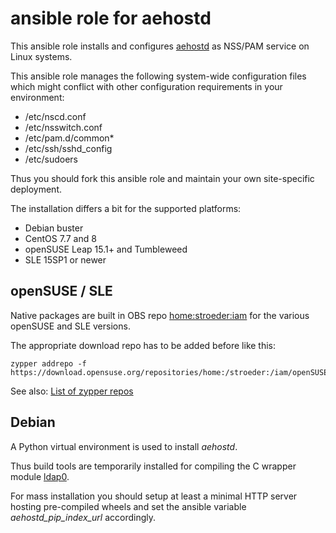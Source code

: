 ansible role for aehostd
========================

This ansible role installs and configures
[aehostd](https://www.ae-dir.com/aehostd.html)
as NSS/PAM service on Linux systems.

This ansible role manages the following system-wide configuration files
which might conflict with other configuration requirements in your
environment:

  * /etc/nscd.conf
  * /etc/nsswitch.conf
  * /etc/pam.d/common*
  * /etc/ssh/sshd_config
  * /etc/sudoers

Thus you should fork this ansible role and maintain your own site-specific
deployment.

The installation differs a bit for the supported platforms:

  * Debian buster
  * CentOS 7.7 and 8
  * openSUSE Leap 15.1+ and Tumbleweed
  * SLE 15SP1 or newer

openSUSE / SLE
--------------

Native packages are built in OBS repo
[home:stroeder:iam](https://build.opensuse.org/project/show/home:stroeder:iam)
for the various openSUSE and SLE versions.

The appropriate download repo has to be added before like this:

```
zypper addrepo -f https://download.opensuse.org/repositories/home:/stroeder:/iam/openSUSE_Tumbleweed/
```

See also: [List of zypper repos](https://download.opensuse.org/repositories/home:/stroeder:/iam/)


Debian
------

A Python virtual environment is used to install _aehostd_.

Thus build tools are temporarily installed for compiling the C
wrapper module [ldap0](https://pypi.org/project/ldap0/).

For mass installation you should setup at least a minimal
HTTP server hosting pre-compiled wheels and set the ansible
variable _aehostd_pip_index_url_ accordingly.
